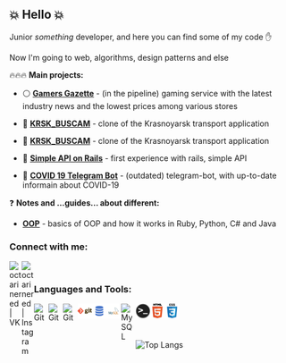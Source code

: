 
##  :boom: **Hello** :boom:

  

Junior *something* developer, and here you can find some of my code :hand:

  

Now I'm going to web, algorithms, design patterns and else

  

:fire::fire::fire: **Main projects:**

-  &#9898;  [**Gamers Gazette**](../../../gamers_gazette) - (in the pipeline) gaming service with the latest industry news and the lowest prices among various stores
-  &#128241; [**KRSK_BUSCAM**](../../../krsk_buscam) - clone of the Krasnoyarsk transport application

-  &#128241; [**KRSK_BUSCAM**](../../../krsk_buscam) - clone of the Krasnoyarsk transport application

-  🔴 [**Simple API on Rails**](../../../rails_junior_api) - first experience with rails, simple API

-  :pill: [**COVID 19 Telegram Bot**](../../../COVID-19-Telegram-Bot) - (outdated) telegram-bot, with up-to-date informain about COVID-19

:question: **Notes and ...guides... about different:**

-  [**OOP**](../../../OOP) - basics of OOP and how it works in Ruby, Python, C# and Java

 
###  Connect with me:

[<img align="left" alt="octarinered | VK" width="22px" src="https://cdn.jsdelivr.net/npm/simple-icons@3.13.0/icons/vk.svg" />][vk]

[<img align="left" alt="octarinered | Instagram" width="22px" src="https://cdn.jsdelivr.net/npm/simple-icons@3.13.0/icons/instagram.svg" />][instagram]

[vk]: https://vk.com/octarinered
[instagram]: https://www.instagram.com/octarinered/
  
  <br  />


###  Languages and Tools:
<img  align="left"  alt="Git"  width="26px"  src="https://cdn.jsdelivr.net/npm/simple-icons@3.13.0/icons/python.svg"  /><img  align="left"  alt="Git"  width="26px"  src="https://cdn.jsdelivr.net/npm/simple-icons@3.13.0/icons/django.svg"  /><img  align="left"  alt="Git"  width="26px"  src="https://cdn.jsdelivr.net/npm/simple-icons@3.13.0/icons/docker.svg"  /><img  align="left"  alt="Git"  width="26px"  src="https://raw.githubusercontent.com/github/explore/80688e429a7d4ef2fca1e82350fe8e3517d3494d/topics/git/git.png"  /><img  align="left"  alt="SQL"  width="26px"  src="https://raw.githubusercontent.com/github/explore/80688e429a7d4ef2fca1e82350fe8e3517d3494d/topics/sql/sql.png"  /><img  align="left"  alt="MySQL"  width="26px"  src="https://raw.githubusercontent.com/github/explore/80688e429a7d4ef2fca1e82350fe8e3517d3494d/topics/mysql/mysql.png"  /><img  align="left"  alt="MySQL"  width="26px"  src="https://cdn.jsdelivr.net/npm/simple-icons@3.13.0/icons/postgresql.svg"  /><img  align="left"  alt="Terminal"  width="26px"  src="https://raw.githubusercontent.com/github/explore/80688e429a7d4ef2fca1e82350fe8e3517d3494d/topics/terminal/terminal.png"  /><img  align="left"  alt="HTML5"  width="26px"  src="https://raw.githubusercontent.com/github/explore/80688e429a7d4ef2fca1e82350fe8e3517d3494d/topics/html/html.png"  /><img  align="left"  alt="CSS3"  width="26px"  src="https://raw.githubusercontent.com/github/explore/80688e429a7d4ef2fca1e82350fe8e3517d3494d/topics/css/css.png"  />

<br  />
<br  />
<br  />


![Top Langs](https://github-readme-stats.vercel.app/api/top-langs/?username=octarinered&hide=GLSL,html,css,scss)
